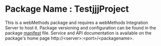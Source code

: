 # Package Name : TestjjjProject
This is a webMethods package and requires a webMethods Integration Server to host it. Package versioning and configuration can be found in the package [manifest](./TestjjjProject/manifest.v3) file. Service and API documentation is available on the package's home page http://&lt;server&gt;:&lt;port&gt;/&lt;packagename>.